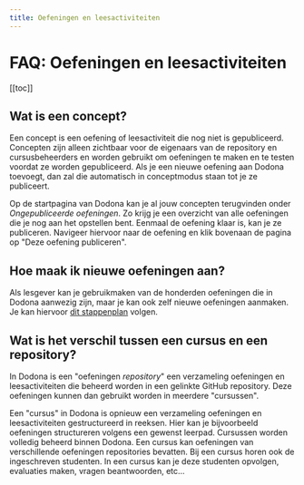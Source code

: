 ```yaml
---
title: Oefeningen en leesactiviteiten
---
```


# FAQ: Oefeningen en leesactiviteiten

[[toc]]

## Wat is een concept? <Badge type="tip" text="lesgever" />
Een concept is een oefening of leesactiviteit die nog niet is gepubliceerd. Concepten zijn alleen zichtbaar voor de eigenaars van de repository en cursusbeheerders en worden gebruikt om oefeningen te maken en te testen voordat ze worden gepubliceerd. Als je een nieuwe oefening aan Dodona toevoegt, dan zal die automatisch in conceptmodus staan tot je ze publiceert.

Op de startpagina van Dodona kan je al jouw concepten terugvinden onder _Ongepubliceerde oefeningen_. Zo krijg je een overzicht van alle oefeningen die je nog aan het opstellen bent. Eenmaal de oefening klaar is, kan je ze publiceren. Navigeer hiervoor naar de oefening en klik bovenaan de pagina op "Deze oefening publiceren".

## Hoe maak ik nieuwe oefeningen aan? <Badge type="tip" text="lesgever" />
Als lesgever kan je gebruikmaken van de honderden oefeningen die in Dodona aanwezig zijn, maar je kan ook zelf nieuwe oefeningen aanmaken. Je kan hiervoor [dit stappenplan](/nl/guides/exercises/creating-exercises/introduction) volgen.

## Wat is het verschil tussen een cursus en een repository? <Badge type="tip" text="teacher" />
In Dodona is een "oefeningen _repository_" een verzameling oefeningen en leesactiviteiten die beheerd worden in een gelinkte GitHub repository.
Deze oefeningen kunnen dan gebruikt worden in meerdere "cursussen".

Een "cursus" in Dodona is opnieuw een verzameling oefeningen en leesactiviteiten gestructureerd in reeksen. Hier kan je bijvoorbeeld oefeningen structureren volgens een gewenst leerpad. Cursussen worden volledig beheerd binnen Dodona. Een cursus kan oefeningen van verschillende oefeningen repositories bevatten. Bij een cursus horen ook de ingeschreven studenten. In een cursus kan je deze studenten opvolgen, evaluaties maken, vragen beantwoorden, etc...

